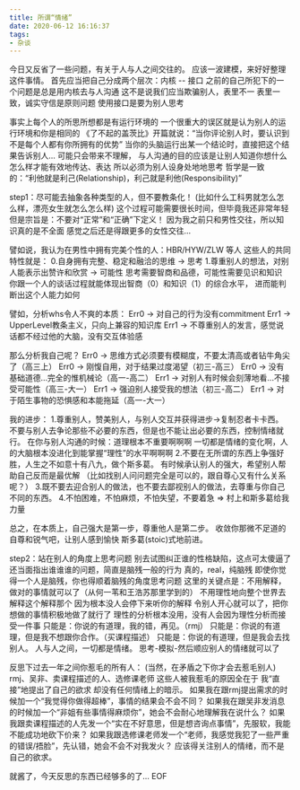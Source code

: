 ```yaml
---
title: 所谓“情绪”
date: 2020-06-12 16:16:37
tags:
- 杂谈
---
```

今日又反省了一些问题，有关于人与人之间交往的。
应该一波建模，来好好整理这件事情。
首先应当把自己分成两个层次：内核 -- 接口
之前的自己所犯下的一个问题是总是用内核去与人沟通
这不是说我们应当欺骗别人，表里不一
表里一致，诚实守信是原则问题
使用接口是要为别人思考

事实上每个人的所思所想都是有运行环境的
一个很重大的误区就是认为别人的运行环境和你是相同的
《了不起的盖茨比》开篇就说：“当你评论别人时，要认识到不是每个人都有你所拥有的优势”
当你的头脑运行出某一个结论时，直接把这个结果告诉别人...
可能只会带来不理解，
与人沟通的目的应该是让别人知道你想什么
怎么样才能有效地传达、表达
所以必须为别人设身处地地思考
哲学是一致的：“利他就是利己(Relationship)，利己就是利他(Responsibility)”

step1：尽可能去抽象各种类型的人，但不要教条化！
(比如什么工科男就怎么怎么样，漂亮女生就怎么怎么样)
这个过程可能需要很长时间，但毕竟我还非常年轻
但是宗旨是：不要对“正常”和“正确”下定义！
因为我之前只和男性交往，所以知识真的是不全面
感觉之后还是得跟更多的女性交往...

譬如说，我认为在男性中拥有完美个性的人：HBR/HYW/ZLW 等人
这些人的共同特性就是：
0.自身拥有完整、稳定和融洽的思维 -> 思考
1.尊重别人的想法，对别人能表示出赞许和欣赏 -> 可能性
思考需要智商和品德，可能性需要见识和知识
你跟一个人的谈话过程就能体现出智商（0）和知识（1）的综合水平，
进而能判断出这个人能力如何

譬如，分析whs令人不爽的本质：
Err0 -> 对自己的行为没有commitment
Err1 -> UpperLevel教条主义，只向上兼容的知识库
Err1 -> 不尊重别人的发言，感觉说话都不经过他的大脑，没有交互体验感

那么分析我自己呢？
Err0 -> 思维方式必须要有模糊度，不要太清高或者钻牛角尖了（高三上）
Err0 -> 刚愎自用，对于结果过度渴望（初三-高三）
Err0 -> 没有基础道德...完全的惟机械论（高一-高二）
Err1 -> 对别人有时候会刻薄地看...不接受可能性（高三-大一）
Err1 -> 强迫别人接受我的想法（初三-高二）
Err1 -> 对于陌生事物的恐惧感和本能拖延（高一-大一）

我的进步：
1.尊重别人，赞美别人，与别人交互并获得进步->复制忍者卡卡西。
不要与别人去争论那些不必要的东西，但是也不能让出必要的东西，控制情绪就行。
在你与别人沟通的时候：道理根本不重要啊啊啊
一切都是情绪的变化啊，人的大脑根本没进化到能掌握“理性”的水平啊啊啊
2.不要在无所谓的东西上争强好胜，人生之不如意十有八九，做个斯多葛。
有时候承认别人的强大，希望别人帮助自己反而是最优解
（比如找别人问问题完全是可以的，跟自尊心又有什么关系呢？）
3.既不要去迎合别人的做法，也不要去鄙视别人的做法，去尊重与你自己不同的东西。
4.不怕困难，不怕麻烦，不怕失望，不要着急 => 村上和斯多葛给我力量

总之，在本质上，自己强大是第一步，尊重他人是第二步。
收敛你那微不足道的自尊和锐气吧，让别人感到愉快
斯多葛(stoic)式地前进。

step2：站在别人的角度上思考问题
别去试图纠正谁的性格缺陷，这点可太傻逼了
还当面指出谁谁谁的问题，简直是脑残一般的行为
真的，real，纯脑残
即使你觉得一个人是脑残，你也得顺着脑残的角度思考问题
这里的关键点是：不用解释，做对的事情就可以了（从何一苇和王浩苏那里学到的）
不用理性地向整个世界去解释这个解释那个
因为根本没人会停下来听你的解释
令别人开心就可以了，把你想做的事情积极地做了就行了
理性的分析根本没用，没有人会因为理性分析而接受一件事
只能是：你说的有道理，我的错，再见。（rmj）
只能是：你说的有道理，但是我不想跟你合作。（买课程描述）
只能是：你说的有道理，但是我会去找别人。
人与人之间，一切都是情绪。
思考-模拟-然后顺应别人的情绪就可以了

反思下过去一年之间你惹毛的所有人：
(当然，在矛盾之下你才会去惹毛别人)
rmj、吴非、卖课程描述的人、选修课老师
这些人被我惹毛的原因全在于 我“直接”地提出了自己的欲求
却没有任何情绪上的暗示。
如果我在跟rmj提出需求的时候加一个“我觉得你做得超棒”，事情的结果会不会不同？
如果我在跟吴非发消息的时候加一个“非姐有些事情得麻烦你”，她会不会耐心地理解我在说什么？
如果我跟卖课程描述的人先发一个“实在不好意思，但是想咨询点事情”，先服软，我能不能成功地砍下价来？
如果我跟选修课老师发一个“老师，我感觉我犯了一些严重的错误/捂脸”，先认错，她会不会不对我发火？
应该得关注别人的情绪，而不是自己的欲求。

就酱了，今天反思的东西已经够多的了...
EOF
